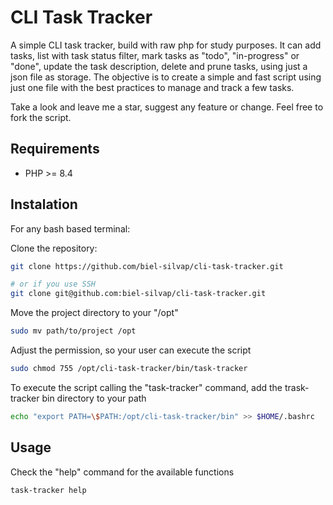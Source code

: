 # CLI Task Tracker

A simple CLI task tracker, build with raw php for study purposes. It can add tasks, list with task status filter, mark tasks as "todo", "in-progress" or "done", update the task description, delete and prune tasks, using just a json file as storage. The objective is to create a simple and fast script using just one file with the best practices to manage and track a few tasks.

Take a look and leave me a star, suggest any feature or change. Feel free to fork the script.

## Requirements

- PHP >= 8.4

## Instalation

For any bash based terminal:

Clone the repository:
```sh
git clone https://github.com/biel-silvap/cli-task-tracker.git

# or if you use SSH
git clone git@github.com:biel-silvap/cli-task-tracker.git 
```

Move the project directory to your "/opt"
```sh
sudo mv path/to/project /opt
```

Adjust the permission, so your user can execute the script
```sh
sudo chmod 755 /opt/cli-task-tracker/bin/task-tracker
```

To execute the script calling the "task-tracker" command, add the trask-tracker bin directory to your path
```sh
echo "export PATH=\$PATH:/opt/cli-task-tracker/bin" >> $HOME/.bashrc
```

## Usage

Check the "help" command for the available functions
```sh
task-tracker help
```
